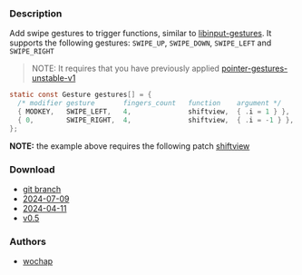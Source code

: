 ### Description
Add swipe gestures to trigger functions, similar to [libinput-gestures](https://github.com/bulletmark/libinput-gestures/tree/master). It supports the following gestures: `SWIPE_UP`, `SWIPE_DOWN`, `SWIPE_LEFT` and `SWIPE_RIGHT`

> NOTE: It requires that you have previously applied [pointer-gestures-unstable-v1](https://codeberg.org/dwl/dwl-patches/src/branch/main/patches/pointer-gestures-unstable-v1)

```c
static const Gesture gestures[] = {
  /* modifier gesture       fingers_count   function    argument */
  { MODKEY,   SWIPE_LEFT,   4,              shiftview,  { .i = 1 } },
  { 0,        SWIPE_RIGHT,  4,              shiftview,  { .i = -1 } },
};
```

**NOTE:** the example above requires the following patch [shiftview](https://codeberg.org/dwl/dwl-patches/wiki/shiftview)

### Download
- [git branch](https://codeberg.org/wochap/dwl/src/branch/v0.5/gestures)
- [2024-07-09](https://codeberg.org/dwl/dwl-patches/raw/commit/13d96b51b54500dd24544cf3a73c61b7a1414bc6/patches/gestures/gestures.patch)
- [2024-04-11](https://codeberg.org/dwl/dwl-patches/raw/commit/be3735bc6a5c64ff76c200a8679453bd179be456/gestures/gestures.patch)
- [v0.5](https://codeberg.org/dwl/dwl-patches/raw/commit/655fd2916c1bcaa022ce6dcdfb370051cf64df66/gestures/gestures.patch)

### Authors
- [wochap](https://codeberg.org/wochap)
